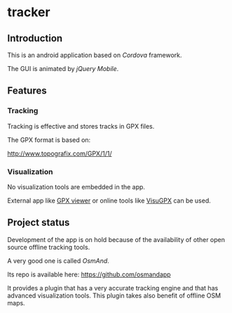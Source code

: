 # tracker

## Introduction

This is an android application based on *Cordova* framework.

The GUI is animated by *jQuery Mobile*.

## Features

### Tracking

Tracking is effective and stores tracks in GPX files.

The GPX format is based on:

http://www.topografix.com/GPX/1/1/

### Visualization

No visualization tools are embedded in the app.

External app like [GPX viewer](https://play.google.com/store/apps/details?id=com.vecturagames.android.app.gpxviewer) or online tools like [VisuGPX](https://www.visugpx.com/) can be used.

## Project status

Development of the app is on hold because of the availability of other open source offline tracking tools.

A very good one is called *OsmAnd*.

Its repo is available here:
https://github.com/osmandapp

It provides a plugin that has a very accurate tracking engine and that has advanced visualization tools.
This plugin takes also benefit of offline OSM maps.
